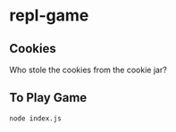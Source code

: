 # repl-game

## Cookies

Who stole the cookies from the cookie jar?

## To Play Game

```
node index.js
```
